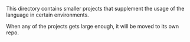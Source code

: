 This directory contains smaller projects that supplement the usage of the language in certain environments.

When any of the projects gets large enough, it will be moved to its own repo.
